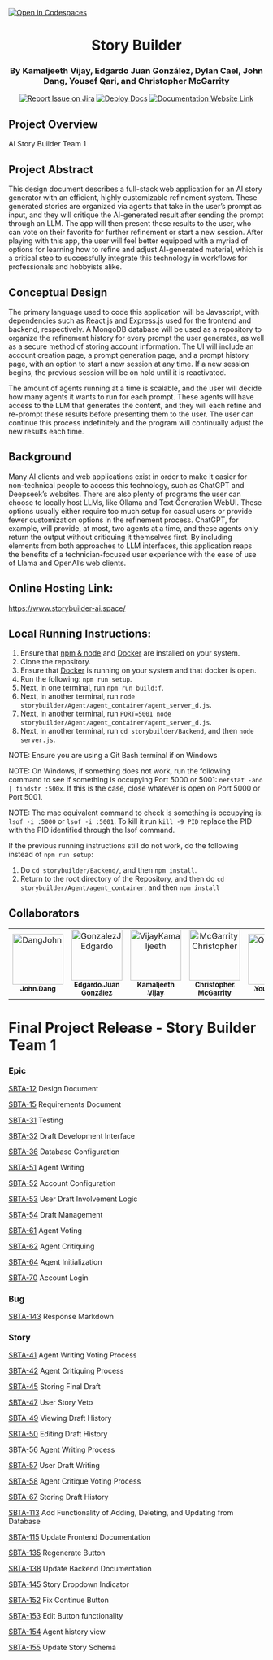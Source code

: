 [![Open in Codespaces](https://classroom.github.com/assets/launch-codespace-2972f46106e565e64193e422d61a12cf1da4916b45550586e14ef0a7c637dd04.svg)](https://classroom.github.com/open-in-codespaces?assignment_repo_id=17857627)
<div align="center">

# Story Builder
### By Kamaljeeth Vijay, Edgardo Juan González, Dylan Cael, John Dang, Yousef Qari, and Christopher McGarrity
[![Report Issue on Jira](https://img.shields.io/badge/Report%20Issues-Jira-0052CC?style=flat&logo=jira-software)](https://temple-cis-projects-in-cs.atlassian.net/jira/software/c/projects/SBTA/issues?jql=project%20%3D%20%22SBTA%22%20ORDER%20BY%20created%20DESC)
[![Deploy Docs](https://github.com/ApplebaumIan/tu-cis-4398-docs-template/actions/workflows/deploy.yml/badge.svg)](https://github.com/Capstone-Projects-2025-Spring/project-003-story-builder-team-1/actions/workflows/deploy.yml)
[![Documentation Website Link](https://img.shields.io/badge/-Documentation%20Website-brightgreen)](https://capstone-projects-2025-spring.github.io/project-003-story-builder-team-1/)


</div>

## Project Overview

AI Story Builder Team 1

## Project Abstract

This design document describes a full-stack web application for an AI story generator with an efficient, highly customizable refinement system. These generated stories are organized via agents that take in the user’s prompt as input, and they will critique the AI-generated result after sending the prompt through an LLM. The app will then present these results to the user, who can vote on their favorite for further refinement or start a new session. After playing with this app, the user will feel better equipped with a myriad of options for learning how to refine and adjust AI-generated material, which is a critical step to successfully integrate this technology in workflows for professionals and hobbyists alike.

## Conceptual Design

The primary language used to code this application will be Javascript, with dependencies such as React.js and Express.js used for the frontend and backend, respectively. A MongoDB database will be used as a repository to organize the refinement history for every prompt the user generates, as well as a secure method of storing account information. The UI will include an account creation page, a prompt generation page, and a prompt history page, with an option to start a new session at any time. If a new session begins, the previous session will be on hold until it is reactivated. 

The amount of agents running at a time is scalable, and the user will decide how many agents it wants to run for each prompt. These agents will have access to the LLM that generates the content, and they will each refine and re-prompt these results before presenting them to the user. The user can continue this process indefinitely and the program will continually adjust the new results each time.

## Background

Many AI clients and web applications exist in order to make it easier for non-technical people to access this technology, such as ChatGPT and Deepseek’s websites. There are also plenty of programs the user can choose to locally host LLMs, like Ollama and Text Generation WebUI. These options usually either require too much setup for casual users or provide fewer customization options in the refinement process. ChatGPT, for example, will provide, at most, two agents at a time, and these agents only return the output without critiquing it themselves first. By including elements from both approaches to LLM interfaces, this application reaps the benefits of a technician-focused user experience with the ease of use of Llama and OpenAI’s web clients.

## Online Hosting Link:

https://www.storybuilder-ai.space/

## Local Running Instructions:
1. Ensure that [npm & node](https://nodejs.org/en) and [Docker](https://www.docker.com/products/docker-desktop/) are installed on your system.
2. Clone the repository.
3. Ensure that [Docker](https://www.docker.com/products/docker-desktop/) is running on your system and that docker is open.
4. Run the following: ``npm run setup``.
5. Next, in one terminal, run ``npm run build:f``.
6. Next, in another terminal, run ``node storybuilder/Agent/agent_container/agent_server_d.js``.
7. Next, in another terminal, run ``PORT=5001 node storybuilder/Agent/agent_container/agent_server_d.js``.
8. Next, in another terminal, run ``cd storybuilder/Backend``, and then ``node server.js``.

NOTE: Ensure you are using a Git Bash terminal if on Windows

NOTE: On Windows, if something does not work, run the following command to see if something is occupying Port 5000 or 5001: ``netstat -ano | findstr :500x``. If this is the case, close whatever is open on Port 5000 or Port 5001. 

NOTE: The mac equivalent command to check is something is occupying is: ``lsof -i :5000`` or ``lsof -i :5001``.  To kill it run ``kill -9 PID`` replace the PID with the PID identified through the lsof command.

If the previous running instructions still do not work, do the following instead of ``npm run setup``:
1. Do ``cd storybuilder/Backend/``, and then ``npm install``.
2. Return to the root directory of the Repository, and then do ``cd storybuilder/Agent/agent_container``, and then ``npm install``



## Collaborators

[//]: # ( readme: collaborators -start )
<table>
<tr>
    <td align="center">
        <a href="https://github.com/JawnnyD">
            <img src="https://media.licdn.com/dms/image/v2/D5603AQFm7qBiz7RFJw/profile-displayphoto-shrink_800_800/profile-displayphoto-shrink_800_800/0/1677198760248?e=1751500800&v=beta&t=vpkZIET92cRZWlouoVjP8Kcj8rD3P_0IIWyzCCXVcuQ" width="100;" alt="DangJohn"/>
            <br />
            <sub><b>John Dang</b></sub>
        </a>
    </td>
    <td align="center">
        <a href="https://github.com/EdJuanGonzalez">
            <img src="https://avatars.githubusercontent.com/u/114366772?v=4" width="100;" alt="GonzalezJEdgardo"/>
            <br />
            <sub><b>Edgardo Juan González</b></sub>
        </a>
    </td>
    <td align="center">
        <a href="https://github.com/kjeeth04">
            <img src="https://avatars.githubusercontent.com/u/72448980?v=4" width="100;" alt="VijayKamaljeeth"/>
            <br />
            <sub><b>Kamaljeeth Vijay</b></sub>
        </a>
    </td>
    <td align="center">
        <a href="https://github.com/CBerg333">
            <img src="https://avatars.githubusercontent.com/u/119720325?v=4" width="100;" alt="McGarrityChristopher"/>
            <br />
            <sub><b>Christopher McGarrity</b></sub>
        </a>
    </td>
    <td align="center">
        <a href="https://github.com/qari7">
            <img src="https://avatars.githubusercontent.com/u/156926495?v=4" width="100;" alt="QariYousef"/>
            <br />
            <sub><b>Yousef Qari</b></sub>
        </a>
    </td>
    <td align="center">
        <a href="https://github.com/NocKtuRn4L">
            <img src="https://avatars.githubusercontent.com/u/133310401?v=4" width="100;" alt="CaelDylan"/>
            <br />
            <sub><b>Dylan Cael</b></sub>
        </a>
    </td>
</tr>
</table>

[//]: # ( readme: collaborators -end )

# Final Project Release - Story Builder Team 1

### Epic

[SBTA-12](https://temple-cis-projects-in-cs.atlassian.net/browse/SBTA-12) Design Document

[SBTA-15](https://temple-cis-projects-in-cs.atlassian.net/browse/SBTA-15) Requirements Document

[SBTA-31](https://temple-cis-projects-in-cs.atlassian.net/browse/SBTA-31) Testing

[SBTA-32](https://temple-cis-projects-in-cs.atlassian.net/browse/SBTA-32) Draft Development Interface

[SBTA-36](https://temple-cis-projects-in-cs.atlassian.net/browse/SBTA-36) Database Configuration

[SBTA-51](https://temple-cis-projects-in-cs.atlassian.net/browse/SBTA-51) Agent Writing

[SBTA-52](https://temple-cis-projects-in-cs.atlassian.net/browse/SBTA-52) Account Configuration

[SBTA-53](https://temple-cis-projects-in-cs.atlassian.net/browse/SBTA-53) User Draft Involvement Logic

[SBTA-54](https://temple-cis-projects-in-cs.atlassian.net/browse/SBTA-54) Draft Management

[SBTA-61](https://temple-cis-projects-in-cs.atlassian.net/browse/SBTA-61) Agent Voting

[SBTA-62](https://temple-cis-projects-in-cs.atlassian.net/browse/SBTA-62) Agent Critiquing

[SBTA-64](https://temple-cis-projects-in-cs.atlassian.net/browse/SBTA-64) Agent Initialization

[SBTA-70](https://temple-cis-projects-in-cs.atlassian.net/browse/SBTA-70) Account Login

### Bug

[SBTA-143](https://temple-cis-projects-in-cs.atlassian.net/browse/SBTA-143) Response Markdown

### Story

[SBTA-41](https://temple-cis-projects-in-cs.atlassian.net/browse/SBTA-41) Agent Writing Voting Process

[SBTA-42](https://temple-cis-projects-in-cs.atlassian.net/browse/SBTA-42) Agent Critiquing Process

[SBTA-45](https://temple-cis-projects-in-cs.atlassian.net/browse/SBTA-45) Storing Final Draft

[SBTA-47](https://temple-cis-projects-in-cs.atlassian.net/browse/SBTA-47) User Story Veto

[SBTA-49](https://temple-cis-projects-in-cs.atlassian.net/browse/SBTA-49) Viewing Draft History

[SBTA-50](https://temple-cis-projects-in-cs.atlassian.net/browse/SBTA-50) Editing Draft History

[SBTA-56](https://temple-cis-projects-in-cs.atlassian.net/browse/SBTA-56) Agent Writing Process

[SBTA-57](https://temple-cis-projects-in-cs.atlassian.net/browse/SBTA-57) User Draft Writing

[SBTA-58](https://temple-cis-projects-in-cs.atlassian.net/browse/SBTA-58) Agent Critique Voting Process

[SBTA-67](https://temple-cis-projects-in-cs.atlassian.net/browse/SBTA-67) Storing Draft History

[SBTA-113](https://temple-cis-projects-in-cs.atlassian.net/browse/SBTA-113) Add Functionality of Adding, Deleting, and Updating from Database

[SBTA-115](https://temple-cis-projects-in-cs.atlassian.net/browse/SBTA-115) Update Frontend Documentation

[SBTA-135](https://temple-cis-projects-in-cs.atlassian.net/browse/SBTA-135) Regenerate Button

[SBTA-138](https://temple-cis-projects-in-cs.atlassian.net/browse/SBTA-138) Update Backend Documentation

[SBTA-145](https://temple-cis-projects-in-cs.atlassian.net/browse/SBTA-145) Story Dropdown Indicator

[SBTA-152](https://temple-cis-projects-in-cs.atlassian.net/browse/SBTA-152) Fix Continue Button

[SBTA-153](https://temple-cis-projects-in-cs.atlassian.net/browse/SBTA-153) Edit Button functionality

[SBTA-154](https://temple-cis-projects-in-cs.atlassian.net/browse/SBTA-154) Agent history view

[SBTA-155](https://temple-cis-projects-in-cs.atlassian.net/browse/SBTA-155) Update Story Schema
